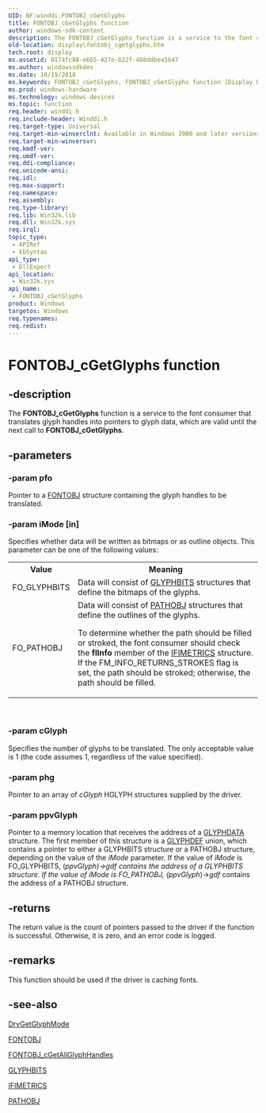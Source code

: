 ```yaml
---
UID: NF:winddi.FONTOBJ_cGetGlyphs
title: FONTOBJ_cGetGlyphs function
author: windows-sdk-content
description: The FONTOBJ_cGetGlyphs function is a service to the font consumer that translates glyph handles into pointers to glyph data, which are valid until the next call to FONTOBJ_cGetGlyphs.
old-location: display\fontobj_cgetglyphs.htm
tech.root: display
ms.assetid: 0174fc88-e665-427e-b22f-468ddbea5b47
ms.author: windowssdkdev
ms.date: 10/19/2018
ms.keywords: FONTOBJ_cGetGlyphs, FONTOBJ_cGetGlyphs function [Display Devices], display.fontobj_cgetglyphs, gdifncs_8e402f9d-4ce3-4907-921c-9c0335a3966b.xml, winddi/FONTOBJ_cGetGlyphs
ms.prod: windows-hardware
ms.technology: windows-devices
ms.topic: function
req.header: winddi.h
req.include-header: Winddi.h
req.target-type: Universal
req.target-min-winverclnt: Available in Windows 2000 and later versions of the Windows operating systems.
req.target-min-winversvr: 
req.kmdf-ver: 
req.umdf-ver: 
req.ddi-compliance: 
req.unicode-ansi: 
req.idl: 
req.max-support: 
req.namespace: 
req.assembly: 
req.type-library: 
req.lib: Win32k.lib
req.dll: Win32k.sys
req.irql: 
topic_type:
 - APIRef
 - kbSyntax
api_type:
 - DllExport
api_location:
 - Win32k.sys
api_name:
 - FONTOBJ_cGetGlyphs
product: Windows
targetos: Windows
req.typenames: 
req.redist: 
---
```


# FONTOBJ_cGetGlyphs function


## -description


The <b>FONTOBJ_cGetGlyphs</b> function is a service to the font consumer that translates glyph handles into pointers to glyph data, which are valid until the next call to <b>FONTOBJ_cGetGlyphs</b>. 


## -parameters




### -param pfo

Pointer to a <a href="https://msdn.microsoft.com/09af2006-51f1-433e-9227-3c99b9860e75">FONTOBJ</a> structure containing the glyph handles to be translated.


### -param iMode [in]

Specifies whether data will be written as bitmaps or as outline objects. This parameter can be one of the following values:

<table>
<tr>
<th>Value</th>
<th>Meaning</th>
</tr>
<tr>
<td>
FO_GLYPHBITS

</td>
<td>
Data will consist of <a href="https://msdn.microsoft.com/d7e0b5dd-dd94-4fc2-8c90-0d656a84c46b">GLYPHBITS</a> structures that define the bitmaps of the glyphs.

</td>
</tr>
<tr>
<td>
FO_PATHOBJ

</td>
<td>
Data will consist of <a href="https://msdn.microsoft.com/ceccca92-3312-49b4-b0f6-a3d0cd4bbef5">PATHOBJ</a> structures that define the outlines of the glyphs.

To determine whether the path should be filled or stroked, the font consumer should check the <b>flInfo</b> member of the <a href="https://msdn.microsoft.com/fd2606ed-ec61-430a-aaad-38a4c3a207b6">IFIMETRICS</a> structure. If the FM_INFO_RETURNS_STROKES flag is set, the path should be stroked; otherwise, the path should be filled.

</td>
</tr>
</table>
 


### -param cGlyph

Specifies the number of glyphs to be translated. The only acceptable value is 1 (the code assumes 1, regardless of the value specified).


### -param phg

Pointer to an array of <i>cGlyph</i> HGLYPH structures supplied by the driver.


### -param ppvGlyph

Pointer to a memory location that receives the address of a <a href="https://msdn.microsoft.com/9153b8c7-e6ad-4297-a0b6-ea495b9b312f">GLYPHDATA</a> structure. The first member of this structure is a <a href="https://msdn.microsoft.com/d1a7a02c-acaf-46b5-9ffe-fddbb01408a5">GLYPHDEF</a> union, which contains a pointer to either a GLYPHBITS structure or a PATHOBJ structure, depending on the value of the <i>iMode</i> parameter. If the value of <i>iMode</i> is FO_GLYPHBITS, (*<i>ppvGlyph)</i>-&gt;<i>gdf</i> contains the address of a GLYPHBITS structure. If the value of <i>iMode</i> is FO_PATHOBJ, (*<i>ppvGlyph</i>)-&gt;<i>gdf</i> contains the address of a PATHOBJ structure. 


## -returns



The return value is the count of pointers passed to the driver if the function is successful. Otherwise, it is zero, and an error code is logged.




## -remarks



This function should be used if the driver is caching fonts.




## -see-also




<a href="https://msdn.microsoft.com/8e11c4e7-0203-4445-8f33-3b928161c62a">DrvGetGlyphMode</a>



<a href="https://msdn.microsoft.com/09af2006-51f1-433e-9227-3c99b9860e75">FONTOBJ</a>



<a href="https://msdn.microsoft.com/b3901f9e-14e6-42c2-851c-47c0f386f2d3">FONTOBJ_cGetAllGlyphHandles</a>



<a href="https://msdn.microsoft.com/d7e0b5dd-dd94-4fc2-8c90-0d656a84c46b">GLYPHBITS</a>



<a href="https://msdn.microsoft.com/fd2606ed-ec61-430a-aaad-38a4c3a207b6">IFIMETRICS</a>



<a href="https://msdn.microsoft.com/ceccca92-3312-49b4-b0f6-a3d0cd4bbef5">PATHOBJ</a>
 

 

